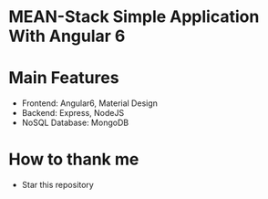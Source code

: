 # MEAN-Stack Simple Application With Angular 6 

# Main Features

- Frontend: Angular6, Material Design
- Backend: Express, NodeJS
- NoSQL Database: MongoDB

# How to thank me

- Star this repository
